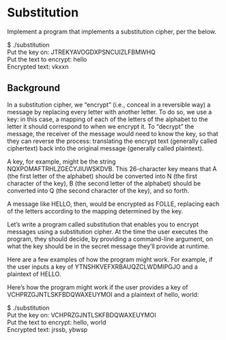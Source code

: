 # Substitution

Implement a program that implements a substitution cipher, per the below.

$ ./substitution  
Put the key on: JTREKYAVOGDXPSNCUIZLFBMWHQ</br>
Put the text to encrypt:  hello</br>
Encrypted text: vkxxn

## Background

In a substitution cipher, we “encrypt” (i.e., conceal in a reversible way) a message by replacing every letter with another letter. To do so, we use a key: in this case, a mapping of each of the letters of the alphabet to the letter it should correspond to when we encrypt it. To “decrypt” the message, the receiver of the message would need to know the key, so that they can reverse the process: translating the encrypt text (generally called ciphertext) back into the original message (generally called plaintext).

A key, for example, might be the string NQXPOMAFTRHLZGECYJIUWSKDVB. This 26-character key means that A (the first letter of the alphabet) should be converted into N (the first character of the key), B (the second letter of the alphabet) should be converted into Q (the second character of the key), and so forth.

A message like HELLO, then, would be encrypted as FOLLE, replacing each of the letters according to the mapping determined by the key.

Let’s write a program called substitution that enables you to encrypt messages using a substitution cipher. At the time the user executes the program, they should decide, by providing a command-line argument, on what the key should be in the secret message they’ll provide at runtime.

Here are a few examples of how the program might work. For example, if the user inputs a key of YTNSHKVEFXRBAUQZCLWDMIPGJO and a plaintext of HELLO.

Here’s how the program might work if the user provides a key of VCHPRZGJNTLSKFBDQWAXEUYMOI and a plaintext of hello, world:

$ ./substitution  
Put the key on:  VCHPRZGJNTLSKFBDQWAXEUYMOI</br>
Put the text to encrypt: hello, world</br>
Encrypted text: jrssb, ybwsp
